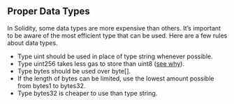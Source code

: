 ## Proper Data Types

In Solidity, some data types are more expensive than others. It’s important to be aware of the most efficient type that can be used. Here are a few rules about data types.

- Type uint should be used in place of type string whenever possible.
- Type uint256 takes less gas to store than uint8 ([see why](https://ethereum.stackexchange.com/questions/3067/why-does-uint8-cost-more-gas-than-uint256)).
- Type bytes should be used over byte[].
- If the length of bytes can be limited, use the lowest amount possible from bytes1 to bytes32.
- Type bytes32 is cheaper to use than type string.
